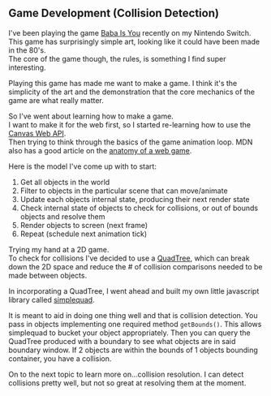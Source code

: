 ## Game Development (Collision Detection)
I've been playing the game [Baba Is You](https://hempuli.com/baba/) recently on my Nintendo Switch.  
This game has surprisingly simple art, looking like it could have been made in the 80's.  
The core of the game though, the rules, is something I find super interesting.  

Playing this game has made me want to make a game. I think it's the simplicity of the art and the demonstration that the core mechanics of the game are what really matter.  

So I've went about learning how to make a game.  
I want to make it for the web first, so I started re-learning how to use the [Canvas Web API](https://developer.mozilla.org/en-US/docs/Web/API/Canvas_API).  
Then trying to think through the basics of the game animation loop.  MDN also has a good article on the [anatomy of a web game](https://developer.mozilla.org/en-US/docs/Games/Anatomy).

Here is the model I've come up with to start:
1. Get all objects in the world
2. Filter to objects in the particular scene that can move/animate
3. Update each objects internal state, producing their next render state
4. Check internal state of objects to check for collisions, or out of bounds objects and resolve them
5. Render objects to screen (next frame)
6. Repeat (schedule next animation tick)

Trying my hand at a 2D game.  
To check for collisions I've decided to use a [QuadTree](https://en.wikipedia.org/wiki/Quadtree), which can break down the 2D space and reduce the # of collision comparisons needed to be made between objects.  

In incorporating a QuadTree, I went ahead and built my own little javascript library called [simplequad](https://github.com/rcasto/simplequad).  

It is meant to aid in doing one thing well and that is collision detection. You pass in objects implementing one required method `getBounds()`. This allows simplequad to bucket your object appropriately. Then you can query the QuadTree produced with a boundary to see what objects are in said boundary window. If 2 objects are within the bounds of 1 objects bounding container, you have a collision.

On to the next topic to learn more on…collision resolution. I can detect collisions pretty well, but not so great at resolving them at the moment.